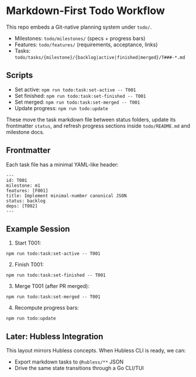 # Markdown-First Todo Workflow

This repo embeds a Git-native planning system under `todo/`.

- Milestones: `todo/milestones/` (specs + progress bars)
- Features: `todo/features/` (requirements, acceptance, links)
- Tasks: `todo/tasks/{milestone}/{backlog|active|finished|merged}/T###-*.md`

## Scripts

- Set active: `npm run todo:task:set-active -- T001`
- Set finished: `npm run todo:task:set-finished -- T001`
- Set merged: `npm run todo:task:set-merged -- T001`
- Update progress: `npm run todo:update`

These move the task markdown file between status folders, update its frontmatter `status`, and refresh progress sections inside `todo/README.md` and milestone docs.

## Frontmatter

Each task file has a minimal YAML-like header:

```
---
id: T001
milestone: m1
features: [F001]
title: Implement minimal-number canonical JSON
status: backlog
deps: [T002]
---
```

## Example Session

1) Start T001:
```
npm run todo:task:set-active -- T001
```
2) Finish T001:
```
npm run todo:task:set-finished -- T001
```
3) Merge T001 (after PR merged):
```
npm run todo:task:set-merged -- T001
```
4) Recompute progress bars:
```
npm run todo:update
```

## Later: Hubless Integration

This layout mirrors Hubless concepts. When Hubless CLI is ready, we can:
- Export markdown tasks to `@hubless/**` JSON
- Drive the same state transitions through a Go CLI/TUI
